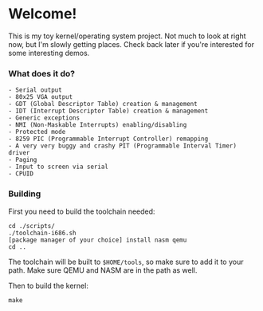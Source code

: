 # Welcome!

This is my toy kernel/operating system project. Not much to look at right now,
but I'm slowly getting places. Check back later if you're interested for some
interesting demos.

### What does it do?

```
- Serial output
- 80x25 VGA output
- GDT (Global Descriptor Table) creation & management
- IDT (Interrupt Descriptor Table) creation & management
- Generic exceptions
- NMI (Non-Maskable Interrupts) enabling/disabling
- Protected mode
- 8259 PIC (Programmable Interrupt Controller) remapping
- A very very buggy and crashy PIT (Programmable Interval Timer) driver
- Paging
- Input to screen via serial
- CPUID
```

### Building

First you need to build the toolchain needed:
```
cd ./scripts/
./toolchain-i686.sh
[package manager of your choice] install nasm qemu
cd ..
```
The toolchain will be built to `$HOME/tools`, so make sure to add it to your path.
Make sure QEMU and NASM are in the path as well.

Then to build the kernel:
```
make
```
